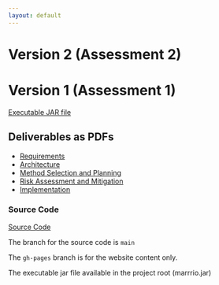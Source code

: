 ```yaml
---
layout: default
---
```


# Version 2 (Assessment 2)

# Version 1 (Assessment 1)

[Executable JAR file](jars/marrrio.jar)

## Deliverables as PDFs

- [Requirements](/pdfs/Req1.pdf)
- [Architecture](/pdfs/Arch1.pdf)
- [Method Selection and Planning](/pdfs/Plan1.pdf)
- [Risk Assessment and Mitigation](/pdfs/Risk1.pdf)
- [Implementation](/pdfs/Impl1.pdf)

### Source Code

[Source Code](https://github.com/AnnabethS/ENG1-Project)

The branch for the source code is `main`

The `gh-pages` branch is for the website content only.

The executable jar file available in the project root (marrrio.jar)
